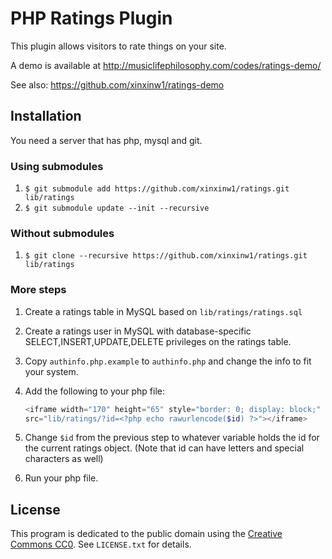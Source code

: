 # PHP Ratings Plugin

This plugin allows visitors to rate things on your site.

A demo is available at http://musiclifephilosophy.com/codes/ratings-demo/

See also: https://github.com/xinxinw1/ratings-demo

## Installation

You need a server that has php, mysql and git.

### Using submodules

1. `$ git submodule add https://github.com/xinxinw1/ratings.git lib/ratings`
2. `$ git submodule update --init --recursive`

### Without submodules

1. `$ git clone --recursive https://github.com/xinxinw1/ratings.git lib/ratings`

### More steps

1. Create a ratings table in MySQL based on `lib/ratings/ratings.sql`
2. Create a ratings user in MySQL with database-specific SELECT,INSERT,UPDATE,DELETE privileges on the ratings table.
5. Copy `authinfo.php.example` to `authinfo.php` and change the info to fit your system.
6. Add the following to your php file:
   
   ```php
   <iframe width="170" height="65" style="border: 0; display: block;"
   src="lib/ratings/?id=<?php echo rawurlencode($id) ?>"></iframe>
   ```
   
7. Change `$id` from the previous step to whatever variable holds the id for the current ratings object. (Note that id can have letters and special characters as well)
8. Run your php file.

## License

This program is dedicated to the public domain using the [Creative Commons CC0](http://creativecommons.org/publicdomain/zero/1.0/). See `LICENSE.txt` for details.

